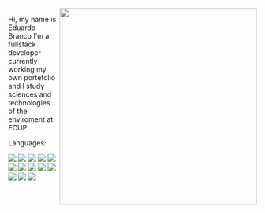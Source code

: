 <img src="https://raw.githubusercontent.com/MicaelliMedeiros/micaellimedeiros/master/image/computer-illustration.png" min-width="400px" max-width="400px" width="400px" align="right">

<p align="left"> 
  Hi, my name is Eduardo Branco
  I'm a fullstack developer currently working my own portefolio
  and I study sciences and technologies of the enviroment at FCUP.
</p>

<p align="left">
  Languages:
</p>
<p align="left">
  <img src=https://img.shields.io/badge/Python-14354C?style=for-the-badge&logo=python&logoColor=white>
  <img src=https://img.shields.io/badge/C%23-239120?style=for-the-badge&logo=c-sharp&logoColor=white>
  <img src=https://img.shields.io/badge/.NET-5C2D91?style=for-the-badge&logo=.net&logoColor=white>
  <img src=https://img.shields.io/badge/JavaScript-F7DF1E?style=for-the-badge&logo=javascript&logoColor=black>
  <img src=https://img.shields.io/badge/HTML5-E34F26?style=for-the-badge&logo=html5&logoColor=white>
  <img src=https://img.shields.io/badge/CSS3-1572B6?style=for-the-badge&logo=css3&logoColor=white>
  <img src=https://img.shields.io/badge/Bootstrap-563D7C?style=for-the-badge&logo=bootstrap&logoColor=white>
  <img src=https://img.shields.io/badge/MySQL-00000F?style=for-the-badge&logo=mysql&logoColor=white>
  <img src=https://img.shields.io/badge/Node.js-43853D?style=for-the-badge&logo=node.js&logoColor=white>
  <img src=https://img.shields.io/badge/MongoDB-4EA94B?style=for-the-badge&logo=mongodb&logoColor=white>
  <img src=https://img.shields.io/badge/MariaDB-01529E?style=for-the-badge&logo=mariadb&logoColor=white>
  <img src=https://img.shields.io/badge/Xamarin-3498DB?style=for-the-badge&logo=xamarin&logoColor=white>
  <img src=https://img.shields.io/badge/React-20232A?style=for-the-badge&logo=react&logoColor=61DAFB>
</p>

<!---
EdwardSagned/EdwardSagned is a ✨ special ✨ repository because its `README.md` (this file) appears on your GitHub profile.
You can click the Preview link to take a look at your changes.
--->
